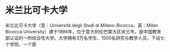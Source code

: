 # 米兰比可卡大学

米兰比可卡大学（意：Università degli Studi di Milano-Bicocca，英：Milan Bicocca University）建于1998年，位于意大利伦巴第大区米兰市，是中国教育部认证的一所综合性大学。大学拥有3万名学生、1500名研究与教学人员，下设七个学院、一个医